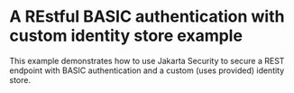 # A REstful BASIC authentication with custom identity store example

This example demonstrates how to use Jakarta Security to secure a REST endpoint with BASIC authentication 
and a custom (uses provided) identity store.